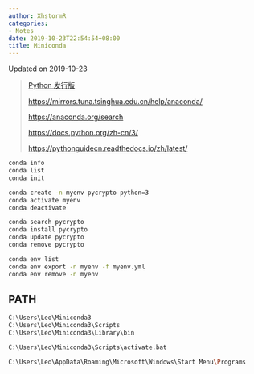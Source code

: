 ```yaml
---
author: XhstormR
categories:
- Notes
date: 2019-10-23T22:54:54+08:00
title: Miniconda
---
```


<!--more-->

Updated on 2019-10-23

> [Python 发行版](https://mirrors.tuna.tsinghua.edu.cn/anaconda/miniconda/Miniconda3-latest-Windows-x86_64.exe)
>
> https://mirrors.tuna.tsinghua.edu.cn/help/anaconda/
>
> https://anaconda.org/search
>
> https://docs.python.org/zh-cn/3/
>
> https://pythonguidecn.readthedocs.io/zh/latest/

```bash
conda info
conda list
conda init

conda create -n myenv pycrypto python=3
conda activate myenv
conda deactivate

conda search pycrypto
conda install pycrypto
conda update pycrypto
conda remove pycrypto

conda env list
conda env export -n myenv -f myenv.yml
conda env remove -n myenv
```

## PATH
```bash
C:\Users\Leo\Miniconda3
C:\Users\Leo\Miniconda3\Scripts
C:\Users\Leo\Miniconda3\Library\bin
```

```bash
C:\Users\Leo\Miniconda3\Scripts\activate.bat
```

```bash
C:\Users\Leo\AppData\Roaming\Microsoft\Windows\Start Menu\Programs
```
